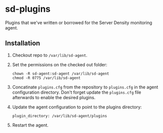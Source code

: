 sd-plugins
==========

Plugins that we've written or borrowed for the Server Density monitoring agent.

Installation
------------

1.  Checkout repo to `/var/lib/sd-agent`.

2.  Set the permissions on the checked out folder:

        chown -R sd-agent:sd-agent /var/lib/sd-agent
        chmod -R 0775 /var/lib/sd-agent

3.  Concatinate `plugins.cfg` from the repository to `plugins.cfg` in the agent configuration directory.  Don't forget
    update the `plugins.cfg` file afterwards to enable the desired plugins.

4.  Update the agent configuration to point to the plugins directory:

        plugin_directory: /var/lib/sd-agent/plugins

5.  Restart the agent.
